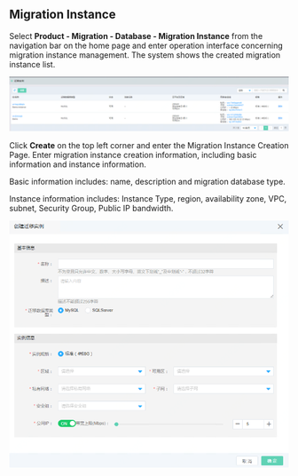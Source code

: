  ## Migration Instance

 Select **Product - Migration - Database - Migration Instance** from the navigation bar on the home page and enter operation interface concerning migration instance management. The system shows the created migration instance list.
 
![创建实例](../../../../image/JD-Cloud-Mesh/migration-instance-list.png)

Click **Create** on the top left corner and enter the Migration Instance Creation Page. Enter migration instance creation information, including basic information and instance information.

Basic information includes: name, description and migration database type.

Instance information includes: Instance Type, region, availability zone, VPC, subnet, Security Group, Public IP bandwidth.

![创建实例](../../../../image/JD-Cloud-Mesh/migration-instance-create.png)
